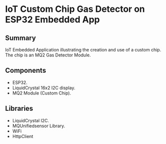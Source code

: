 # IoT Custom Chip Gas Detector on ESP32 Embedded App

## Summary
IoT Embedded Application illustrating the creation and use of a custom chip. The chip is an MQ2 Gas Detector Module.

## Components
- ESP32.
- LiquidCrystal 16x2 I2C display.
- MQ2 Module (Custom Chip).

## Libraries
- LiquidCrystal I2C.
- MQUnifiedsensor Library.
- WiFi
- HttpClient